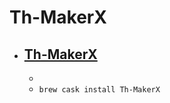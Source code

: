 # Th-MakerX
- [Th-MakerX](http://www5.wind.ne.jp/miko/mac_soft/th-maker_x/index-en.html)
  - 
  - 
  - `brew cask install Th-MakerX`
